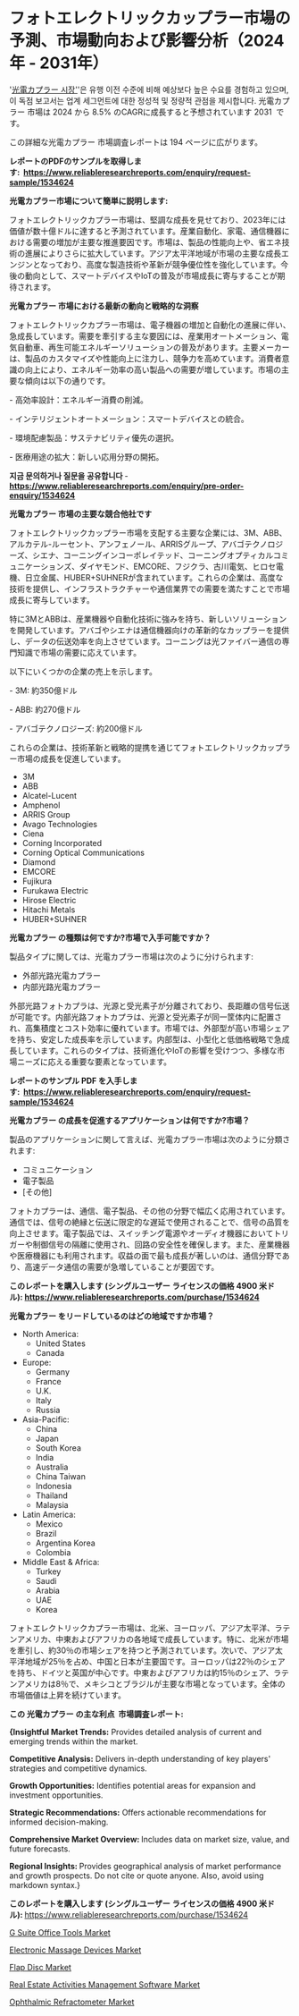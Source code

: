 <p><h1>フォトエレクトリックカップラー市場の予測、市場動向および影響分析（2024年 - 2031年）</h1></p><p>'<a href="https://www.reliableresearchreports.com/photoelectric-coupler-r1534624?utm_campaign=107&utm_medium=36&utm_source=Github&utm_content=ia&utm_term=16102024&utm_id=photoelectric-coupler">光電カプラー 시장'</a>'은 유행 이전 수준에 비해 예상보다 높은 수요를 경험하고 있으며, 이 독점 보고서는 업계 세그먼트에 대한 정성적 및 정량적 관점을 제시합니다. 光電カプラー 市場は 2024 から 8.5% のCAGRに成長すると予想されています 2031&nbsp; です。</p>
<p>この詳細な光電カプラー 市場調査レポートは 194 ページに広がります。</p>
<p><strong>レポートのPDFのサンプルを取得します</strong><strong>:&nbsp;&nbsp;<a href="https://www.reliableresearchreports.com/enquiry/request-sample/1534624?utm_campaign=107&utm_medium=36&utm_source=Github&utm_content=ia&utm_term=16102024&utm_id=photoelectric-coupler">https://www.reliableresearchreports.com/enquiry/request-sample/1534624</a></strong></p>
<p><strong>光電カプラー市場について簡単に説明します:</strong></p>
<p><p>フォトエレクトリックカプラー市場は、堅調な成長を見せており、2023年には価値が数十億ドルに達すると予測されています。産業自動化、家電、通信機器における需要の増加が主要な推進要因です。市場は、製品の性能向上や、省エネ技術の進展によりさらに拡大しています。アジア太平洋地域が市場の主要な成長エンジンとなっており、高度な製造技術や革新が競争優位性を強化しています。今後の動向として、スマートデバイスやIoTの普及が市場成長に寄与することが期待されます。</p></p>
<p><strong>光電カプラー 市場における最新の動向と戦略的な洞察</strong></p>
<p><p>フォトエレクトリックカプラー市場は、電子機器の増加と自動化の進展に伴い、急成長しています。需要を牽引する主な要因には、産業用オートメーション、電気自動車、再生可能エネルギーソリューションの普及があります。主要メーカーは、製品のカスタマイズや性能向上に注力し、競争力を高めています。消費者意識の向上により、エネルギー効率の高い製品への需要が増しています。市場の主要な傾向は以下の通りです。</p><p>- 高効率設計：エネルギー消費の削減。</p><p>- インテリジェントオートメーション：スマートデバイスとの統合。</p><p>- 環境配慮製品：サステナビリティ優先の選択。</p><p>- 医療用途の拡大：新しい応用分野の開拓。</p></p>
<p><strong>지금 문의하거나 질문을 공유합니다</strong><strong>&nbsp;</strong>-<strong><a href="https://www.reliableresearchreports.com/enquiry/pre-order-enquiry/1534624?utm_campaign=107&utm_medium=36&utm_source=Github&utm_content=ia&utm_term=16102024&utm_id=photoelectric-coupler">https://www.reliableresearchreports.com/enquiry/pre-order-enquiry/1534624</a></strong></p>
<p><strong>光電カプラー 市場の主要な競合他社です</strong></p>
<p><p>フォトエレクトリックカップラー市場を支配する主要な企業には、3M、ABB、アルカテル-ルーセント、アンフェノール、ARRISグループ、アバゴテクノロジーズ、シエナ、コーニングインコーポレイテッド、コーニングオプティカルコミュニケーションズ、ダイヤモンド、EMCORE、フジクラ、古川電気、ヒロセ電機、日立金属、HUBER+SUHNERが含まれています。これらの企業は、高度な技術を提供し、インフラストラクチャーや通信業界での需要を満たすことで市場成長に寄与しています。</p><p>特に3MとABBは、産業機器や自動化技術に強みを持ち、新しいソリューションを開発しています。アバゴやシエナは通信機器向けの革新的なカップラーを提供し、データの伝送効率を向上させています。コーニングは光ファイバー通信の専門知識で市場の需要に応えています。</p><p>以下にいくつかの企業の売上を示します。</p><p>- 3M: 約350億ドル</p><p>- ABB: 約270億ドル</p><p>- アバゴテクノロジーズ: 約200億ドル</p><p>これらの企業は、技術革新と戦略的提携を通じてフォトエレクトリックカップラー市場の成長を促進しています。</p></p>
<p><ul><li>3M</li><li>ABB</li><li>Alcatel-Lucent</li><li>Amphenol</li><li>ARRIS Group</li><li>Avago Technologies</li><li>Ciena</li><li>Corning Incorporated</li><li>Corning Optical Communications</li><li>Diamond</li><li>EMCORE</li><li>Fujikura</li><li>Furukawa Electric</li><li>Hirose Electric</li><li>Hitachi Metals</li><li>HUBER+SUHNER</li></ul></p>
<p><strong>光電カプラー の種類は何ですか?市場で入手可能ですか？</strong></p>
<p>製品タイプに関しては、光電カプラー市場は次のように分けられます:</p>
<p><ul><li>外部光路光電カプラー</li><li>内部光路光電カプラー</li></ul></p>
<p><p>外部光路フォトカプラは、光源と受光素子が分離されており、長距離の信号伝送が可能です。内部光路フォトカプラは、光源と受光素子が同一筐体内に配置され、高集積度とコスト効率に優れています。市場では、外部型が高い市場シェアを持ち、安定した成長率を示しています。内部型は、小型化と低価格戦略で急成長しています。これらのタイプは、技術進化やIoTの影響を受けつつ、多様な市場ニーズに応える重要な要素となっています。</p></p>
<p><strong>レポートのサンプル PDF を入手します:&nbsp;</strong><strong>&nbsp;<a href="https://www.reliableresearchreports.com/enquiry/request-sample/1534624?utm_campaign=107&utm_medium=36&utm_source=Github&utm_content=ia&utm_term=16102024&utm_id=photoelectric-coupler">https://www.reliableresearchreports.com/enquiry/request-sample/1534624</a></strong></p>
<p><strong>光電カプラー の成長を促進するアプリケーションは何ですか?市場？</strong></p>
<p>製品のアプリケーションに関して言えば、光電カプラー市場は次のように分類されます:</p>
<p><ul><li>コミュニケーション</li><li>電子製品</li><li>[その他]</li></ul></p>
<p><p>フォトカプラーは、通信、電子製品、その他の分野で幅広く応用されています。通信では、信号の絶縁と伝送に限定的な遅延で使用されることで、信号の品質を向上させます。電子製品では、スイッチング電源やオーディオ機器においてトリガーや制御信号の隔離に使用され、回路の安全性を確保します。また、産業機器や医療機器にも利用されます。収益の面で最も成長が著しいのは、通信分野であり、高速データ通信の需要が急増していることが要因です。</p></p>
<p><strong>このレポートを購入します (シングルユーザー ライセンスの価格 4900 米ドル):</strong><strong>&nbsp;<a href="https://www.reliableresearchreports.com/purchase/1534624?utm_campaign=107&utm_medium=36&utm_source=Github&utm_content=ia&utm_term=16102024&utm_id=photoelectric-coupler">https://www.reliableresearchreports.com/purchase/1534624</a></strong></p>
<p><strong>光電カプラー をリードしているのはどの地域ですか市場？</strong></p>
<p><ul>
    <li>
        North America:
        <ul>
            <li>United States</li>
            <li>Canada</li>
        </ul>
    </li>
    <li>
        Europe:
        <ul>
            <li>Germany</li>
            <li>France</li>
            <li>U.K.</li>
            <li>Italy</li>
            <li>Russia</li>
        </ul>
    </li>
    <li>
        Asia-Pacific:
        <ul>
            <li>China</li>
            <li>Japan</li>
            <li>South Korea</li>
            <li>India</li>
            <li>Australia</li>
            <li>China Taiwan</li>
            <li>Indonesia</li>
            <li>Thailand</li>
            <li>Malaysia</li>
        </ul>
    </li>
    <li>
        Latin America:
        <ul>
            <li>Mexico</li>
            <li>Brazil</li>
            <li>Argentina Korea</li>
            <li>Colombia</li>
        </ul>
    </li>
    <li>
        Middle East & Africa:
        <ul>
            <li>Turkey</li>
            <li>Saudi</li>
            <li>Arabia</li>
            <li>UAE</li>
            <li>Korea</li>
        </ul>
    </li>
    </ul></p>
<p><p>フォトエレクトリックカプラー市場は、北米、ヨーロッパ、アジア太平洋、ラテンアメリカ、中東およびアフリカの各地域で成長しています。特に、北米が市場を牽引し、約30％の市場シェアを持つと予測されています。次いで、アジア太平洋地域が25％を占め、中国と日本が主要国です。ヨーロッパは22％のシェアを持ち、ドイツと英国が中心です。中東およびアフリカは約15％のシェア、ラテンアメリカは8％で、メキシコとブラジルが主要な市場となっています。全体の市場価値は上昇を続けています。</p></p>
<p><strong>この 光電カプラー の主な利点&nbsp; 市場調査レポート:</strong></p>
<p><strong>{Insightful Market Trends:</strong> Provides detailed analysis of current and emerging trends within the market.</p>
<p><strong>Competitive Analysis:</strong> Delivers in-depth understanding of key players' strategies and competitive dynamics.</p>
<p><strong>Growth Opportunities:</strong> Identifies potential areas for expansion and investment opportunities.</p>
<p><strong>Strategic Recommendations:</strong> Offers actionable recommendations for informed decision-making.</p>
<p><strong>Comprehensive Market Overview: </strong>Includes data on market size, value, and future forecasts.</p>
<p><strong>Regional Insights: </strong>Provides geographical analysis of market performance and growth prospects. Do not cite or quote anyone. Also, avoid using markdown syntax.}</p>
<p><strong>このレポートを購入します (シングルユーザー ライセンスの価格 4900 米ドル):&nbsp;</strong><a href="https://www.reliableresearchreports.com/purchase/1534624?utm_campaign=107&utm_medium=36&utm_source=Github&utm_content=ia&utm_term=16102024&utm_id=photoelectric-coupler">https://www.reliableresearchreports.com/purchase/1534624</a></p>
<p><p><a href="https://github.com/tacitam515l/Market-Research-Report-List-1/blob/main/g-suite-office-tools-market.md?utm_campaign=107&utm_medium=36&utm_source=Github&utm_content=ia&utm_term=16102024&utm_id=photoelectric-coupler">G Suite Office Tools Market</a></p><p><a href="https://issuu.com/reportprime-2/docs/electronic-massage-devices-market-s_fccf86830504a0?utm_campaign=107&utm_medium=36&utm_source=Github&utm_content=ia&utm_term=16102024&utm_id=photoelectric-coupler">Electronic Massage Devices Market</a></p><p><a href="https://issuu.com/reportprime-2/docs/flap-disc-market-size-2030.pptx_fd2d6bc3a73dfb?utm_campaign=107&utm_medium=36&utm_source=Github&utm_content=ia&utm_term=16102024&utm_id=photoelectric-coupler">Flap Disc Market</a></p><p><a href="https://github.com/JamesCox407/Market-Research-Report-List-1/blob/main/real-estate-activities-management-software-market.md?utm_campaign=107&utm_medium=36&utm_source=Github&utm_content=ia&utm_term=16102024&utm_id=photoelectric-coupler">Real Estate Activities Management Software Market</a></p><p><a href="https://www.linkedin.com/pulse/ophthalmic-refractometer-market-forecast-global-trends-fr3pe?trk=public_post_embed_feed-article-content&utm_campaign=107&utm_medium=36&utm_source=Github&utm_content=ia&utm_term=16102024&utm_id=photoelectric-coupler">Ophthalmic Refractometer Market</a></p></p>
<p>&nbsp;</p>